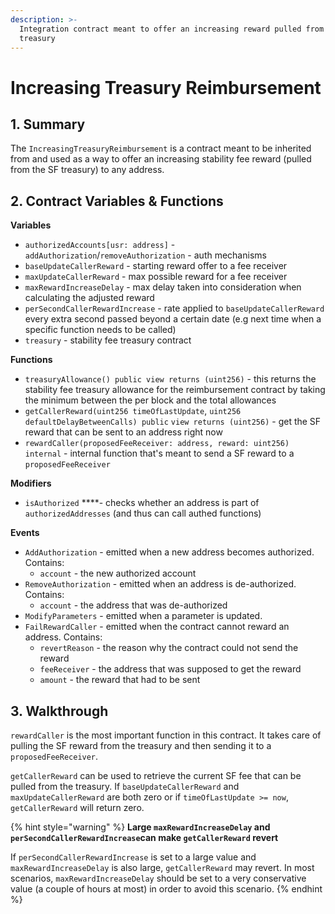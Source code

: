 ```yaml
---
description: >-
  Integration contract meant to offer an increasing reward pulled from the SF
  treasury
---
```


# Increasing Treasury Reimbursement

## 1. Summary <a id="1-introduction-summary"></a>

The `IncreasingTreasuryReimbursement` is a contract meant to be inherited from and used as a way to offer an increasing stability fee reward \(pulled from the SF treasury\) to any address.

## 2. Contract Variables & Functions <a id="2-contract-details"></a>

**Variables**

* `authorizedAccounts[usr: address]` - `addAuthorization`/`removeAuthorization` - auth mechanisms
* `baseUpdateCallerReward` - starting reward offer to a fee receiver
* `maxUpdateCallerReward` - max possible reward for a fee receiver
* `maxRewardIncreaseDelay` - max delay taken into consideration when calculating the adjusted reward
* `perSecondCallerRewardIncrease` - rate applied to `baseUpdateCallerReward` every extra second passed beyond a certain date \(e.g next time when a specific function needs to be called\)
* `treasury` - stability fee treasury contract

**Functions**

* `treasuryAllowance() public view returns (uint256)` - this returns the stability fee treasury allowance for the reimbursement contract by taking the minimum between the per block and the total allowances
* `getCallerReward(uint256 timeOfLastUpdate`, `uint256 defaultDelayBetweenCalls) public` `view returns (uint256)` - get the SF reward that can be sent to an address right now
* `rewardCaller(proposedFeeReceiver: address, reward: uint256) internal` - internal function that's meant to send a SF reward to a `proposedFeeReceiver`

**Modifiers**

* `isAuthorized` ****- checks whether an address is part of `authorizedAddresses` \(and thus can call authed functions\)

**Events**

* `AddAuthorization` - emitted when a new address becomes authorized. Contains:
  * `account` - the new authorized account
* `RemoveAuthorization` - emitted when an address is de-authorized. Contains:
  * `account` - the address that was de-authorized
* `ModifyParameters` - emitted when a parameter is updated.
* `FailRewardCaller` - emitted when the contract cannot reward an address. Contains:
  * `revertReason` - the reason why the contract could not send the reward
  * `feeReceiver` - the address that was supposed to get the reward
  * `amount` - the reward that had to be sent

## 3. Walkthrough <a id="2-contract-details"></a>

`rewardCaller` is the most important function in this contract. It takes care of pulling the SF reward from the treasury and then sending it to a `proposedFeeReceiver`.

`getCallerReward` can be used to retrieve the current SF fee that can be pulled from the treasury. If `baseUpdateCallerReward` and `maxUpdateCallerReward` are both zero or if `timeOfLastUpdate >= now`, `getCallerReward` will return zero.

{% hint style="warning" %}
**Large `maxRewardIncreaseDelay` and `perSecondCallerRewardIncrease`can make `getCallerReward` revert**

If `perSecondCallerRewardIncrease` is set to a large value and `maxRewardIncreaseDelay` is also large, `getCallerReward` may revert. In most scenarios,  `maxRewardIncreaseDelay` should be set to a very conservative value \(a couple of hours at most\) in order to avoid this scenario.
{% endhint %}



